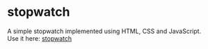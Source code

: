 # stopwatch
A simple stopwatch implemented using HTML, CSS and JavaScript.<br>
Use it here:  [stopwatch](https://stopwatch-3p34g8x1a4kjyf8b0h.web.codequotient.com/)
